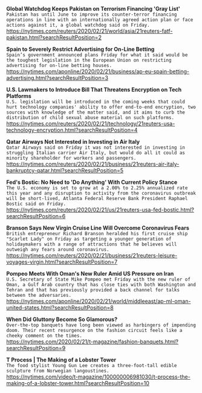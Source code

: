 **Global Watchdog Keeps Pakistan on Terrorism Financing 'Gray List'**\
`Pakistan has until June to improve its counter-terror financing operations in line with an internationally agreed action plan or face actions against it, a global watchdog said on Friday.`\
https://nytimes.com/reuters/2020/02/21/world/asia/21reuters-fatf-pakistan.html?searchResultPosition=2

**Spain to Severely Restrict Advertising for On-Line Betting**\
`Spain’s government announced plans Friday for what it said would be the toughest legislation in the European Union on restricting advertising for on-line betting houses.`\
https://nytimes.com/aponline/2020/02/21/business/ap-eu-spain-betting-advertising.html?searchResultPosition=3

**U.S. Lawmakers to Introduce Bill That Threatens Encryption on Tech Platforms**\
`U.S. legislation will be introduced in the coming weeks that could hurt technology companies' ability to offer end-to-end encryption, two sources with knowledge of the matter said, and it aims to curb the distribution of child sexual abuse material on such platforms.`\
https://nytimes.com/reuters/2020/02/21/technology/21reuters-usa-technology-encryption.html?searchResultPosition=4

**Qatar Airways Not Interested in Investing in Air Italy**\
`Qatar Airways said on Friday it was not interested in investing in struggling Italian carrier Air Italy, but would do all it could as minority shareholder for workers and passengers.`\
https://nytimes.com/reuters/2020/02/21/business/21reuters-air-italy-bankruptcy-qatar.html?searchResultPosition=5

**Fed's Bostic: No Need to 'Do Anything' With Current Policy Stance**\
`The U.S. economy is set to grow at a 2.00% to 2.25% annualized rate this year and any disruption to activity from the coronavirus outbreak will be short-lived, Atlanta Federal Reserve Bank President Raphael Bostic said on Friday.`\
https://nytimes.com/reuters/2020/02/21/us/21reuters-usa-fed-bostic.html?searchResultPosition=6

**Branson Says New Virgin Cruise Line Will Overcome Coronavirus Fears**\
`British entrepreneur Richard Branson heralded his first cruise ship "Scarlet Lady" on Friday as targeting a younger generation of holidaymakers with a range of attractions that he believes will outweigh any fears around coronavirus.  `\
https://nytimes.com/reuters/2020/02/21/business/21reuters-leisure-voyages-virgin.html?searchResultPosition=7

**Pompeo Meets With Oman's New Ruler Amid US Pressure on Iran**\
`U.S. Secretary of State Mike Pompeo met Friday with the new ruler of Oman, a Gulf Arab country that has close ties with both Washington and Tehran and that has previously provided a back channel for talks between the adversaries. `\
https://nytimes.com/aponline/2020/02/21/world/middleeast/ap-ml-oman-united-states.html?searchResultPosition=8

**When Did Gluttony Become So Glamorous?**\
`Over-the-top banquets have long been viewed as harbingers of impending doom. Their recent resurgence on the fashion circuit feels like a cheeky comment on the times.`\
https://nytimes.com/2020/02/21/t-magazine/fashion-banquets.html?searchResultPosition=9

**T Process | The Making of a Lobster Tower**\
`The food stylist Young Gun Lee creates a three-foot-tall edible sculpture from Norwegian langoustines.`\
https://nytimes.com/video/t-magazine/100000006981030/t-process-the-making-of-a-lobster-tower.html?searchResultPosition=10

